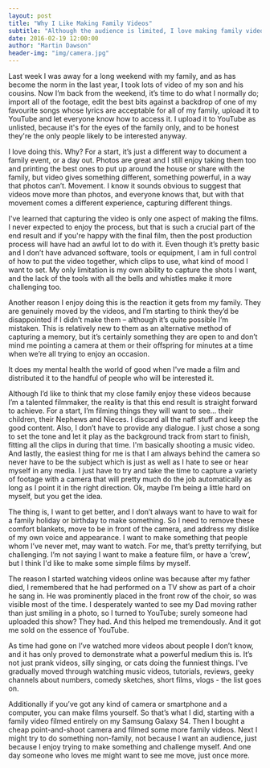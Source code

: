 ```yaml
---
layout: post
title: "Why I Like Making Family Videos"
subtitle: "Although the audience is limited, I love making family videos"
date: 2016-02-19 12:00:00
author: "Martin Dawson"
header-img: "img/camera.jpg"
---
```

Last week I was away for a long weekend with my family, and as has become the norm in the last year, I took lots of video of my son and his cousins. Now I’m back from the weekend, it’s time to do what I normally do; import all of the footage, edit the best bits against a backdrop of one of my favourite songs whose lyrics are acceptable for all of my family, upload it to YouTube and let everyone know how to access it. I upload it to YouTube as unlisted, because it's for the eyes of the family only, and to be honest they're the only people likely to be interested anyway.

I love doing this. Why? For a start, it’s just a different way to document a family event, or a day out. Photos are great and I still enjoy taking them too and printing the best ones to put up around the house or share with the family, but video gives something different, something powerful, in a way that photos can’t. Movement. I know it sounds obvious to suggest that videos move more than photos, and everyone knows that, but with that movement comes a different experience, capturing different things.

I've learned that capturing the video is only one aspect of making the films. I never expected to enjoy the process, but that is such a crucial part of the end result and if you're happy with the final film, then the post production process will have had an awful lot to do with it. Even though it’s pretty basic and I don’t have advanced software, tools or equipment, I am in full control of how to put the video together, which clips to use, what kind of mood I want to set. My only limitation is my own ability to capture the shots I want, and the lack of the tools with all the bells and whistles make it more challenging too.

Another reason I enjoy doing this is the reaction it gets from my family. They are genuinely moved by the videos, and I’m starting to think they’d be disappointed if I didn’t make them – although it’s quite possible I’m mistaken. This is relatively new to them as an alternative method of capturing a memory, but it’s certainly something they are open to and don’t mind me pointing a camera at them or their offspring for minutes at a time when we’re all trying to enjoy an occasion. 

It does my mental health the world of good when I've made a film and distributed it to the handful of people who will be interested it.

Although I’d like to think that my close family enjoy these videos because I’m a talented filmmaker, the reality is that this end result is straight forward to achieve. For a start, I’m filming things they will want to see… their children, their Nephews and Nieces. I discard all the naff stuff and keep the good content. Also, I don’t have to provide any dialogue. I just chose a song to set the tone and let it play as the background track from start to finish, fitting all the clips in during that time. I'm basically shooting a music video. And lastly, the easiest thing for me is that I am always behind the camera so never have to be the subject which is just as well as I hate to see or hear myself in any media. I just have to try and take the time to capture a variety of footage with a camera that will pretty much do the job automatically as long as I point it in the right direction. Ok, maybe I’m being a little hard on myself, but you get the idea.

The thing is, I want to get better, and I don’t always want to have to wait for a family holiday or birthday to make something. So I need to remove these comfort blankets, move to be in front of the camera, and address my dislike of my own voice and appearance. I want to make something that people whom I’ve never met, may want to watch. For me, that’s pretty terrifying, but challenging. I’m not saying I want to make a feature film, or have a ‘crew’, but I think I'd like to make some simple films by myself.

The reason I started watching videos online was because after my father died, I remembered that he had performed on a TV show as part of a choir he sang in. He was prominently placed in the front row of the choir, so was visible most of the time. I desperately wanted to see my Dad moving rather than just smiling in a photo, so I turned to YouTube; surely someone had uploaded this show? They had. And this helped me tremendously. And it got me sold on the essence of YouTube.

As time had gone on I’ve watched more videos about people I don’t know, and it has only proved to demonstrate what a powerful medium this is. It’s not just prank videos, silly singing, or cats doing the funniest things. I've gradually moved through watching music videos, tutorials, reviews, geeky channels about numbers, comedy sketches, short films, vlogs - the list goes on.

Additionally if you’ve got any kind of camera or smartphone and a computer, you can make films yourself. So that’s what I did, starting with a family video filmed entirely on my Samsung Galaxy S4. Then I bought a cheap point-and-shoot camera and filmed some more family videos. Next I might try to do something non-family, not because I want an audience, just because I enjoy trying to make something and challenge myself. And one day someone who loves me might want to see me move, just once more.
